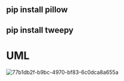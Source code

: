 ## pip install pillow
## pip install tweepy
# UML
![77b1db2f-b9bc-4970-bf83-6c0dca8a655a](https://github.com/user-attachments/assets/6f8787d3-cd47-422a-babe-6978d36b84f8)
